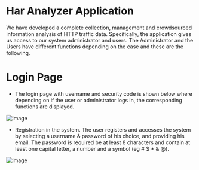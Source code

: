 # Ηar Αnalyzer Application

We have developed a complete collection, management and crowdsourced information analysis of HTTP traffic data. Specifically, the application gives us access to our system administrator and users. The Administrator and the Users have different functions depending on the case and these are the following.

# Login Page

- The login page with username and security code is shown below where depending on if the user or administrator logs in, the corresponding functions are displayed.

![image](https://user-images.githubusercontent.com/60574307/115163506-1e6cc600-a0b2-11eb-97d0-8808ea97b478.png)

- Registration in the system. The user registers and accesses the system by selecting a username & password of his choice, and providing his email. The password is required
be at least 8 characters and contain at least one capital letter, a number and a symbol (eg # $ * & @).

![image](https://user-images.githubusercontent.com/60574307/115163730-693b0d80-a0b3-11eb-8ee5-b4842be627bb.png)




